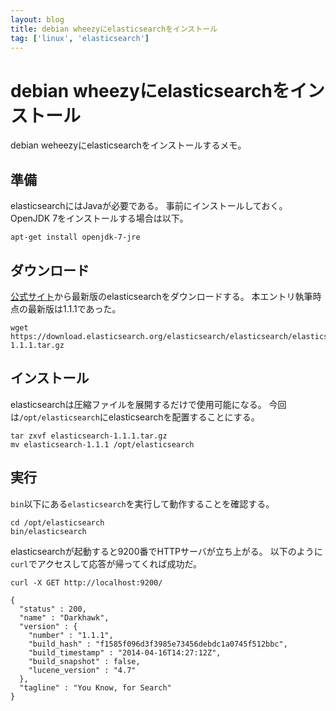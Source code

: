 ```yaml
---
layout: blog
title: debian wheezyにelasticsearchをインストール
tag: ['linux', 'elasticsearch']
---
```


# debian wheezyにelasticsearchをインストール

debian weheezyにelasticsearchをインストールするメモ。

## 準備

elasticsearchにはJavaが必要である。
事前にインストールしておく。
OpenJDK 7をインストールする場合は以下。

~~~~
apt-get install openjdk-7-jre
~~~~

## ダウンロード

[公式サイト](http://www.elasticsearch.org/overview/elkdownloads/)から最新版のelasticsearchをダウンロードする。
本エントリ執筆時点の最新版は1.1.1であった。

~~~~
wget https://download.elasticsearch.org/elasticsearch/elasticsearch/elasticsearch-1.1.1.tar.gz 
~~~~

## インストール

elasticsearchは圧縮ファイルを展開するだけで使用可能になる。
今回は`/opt/elasticsearch`にelasticsearchを配置することにする。

~~~~
tar zxvf elasticsearch-1.1.1.tar.gz
mv elasticsearch-1.1.1 /opt/elasticsearch
~~~~

## 実行

`bin`以下にある`elasticsearch`を実行して動作することを確認する。

~~~~
cd /opt/elasticsearch
bin/elasticsearch
~~~~

elasticsearchが起動すると9200番でHTTPサーバが立ち上がる。
以下のように`curl`でアクセスして応答が帰ってくれば成功だ。

~~~~
curl -X GET http://localhost:9200/
~~~~

~~~~
{
  "status" : 200,
  "name" : "Darkhawk",
  "version" : {
    "number" : "1.1.1",
    "build_hash" : "f1585f096d3f3985e73456debdc1a0745f512bbc",
    "build_timestamp" : "2014-04-16T14:27:12Z",
    "build_snapshot" : false,
    "lucene_version" : "4.7"
  },
  "tagline" : "You Know, for Search"
}
~~~~
